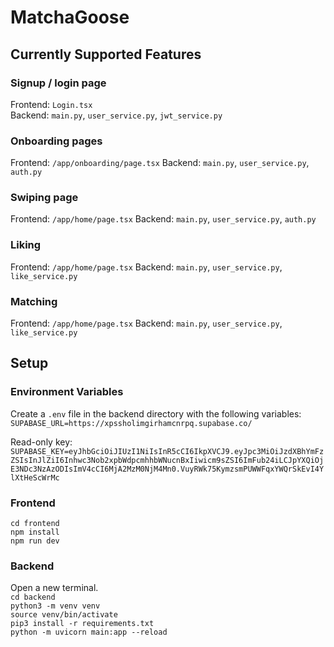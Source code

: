 # MatchaGoose

## Currently Supported Features
### Signup / login page
Frontend: `Login.tsx` \
Backend: `main.py`, `user_service.py`, `jwt_service.py`
### Onboarding pages
Frontend: `/app/onboarding/page.tsx`
Backend: `main.py`, `user_service.py`, `auth.py`
### Swiping page
Frontend: `/app/home/page.tsx`
Backend: `main.py`, `user_service.py`, `auth.py`
### Liking
Frontend: `/app/home/page.tsx`
Backend: `main.py`, `user_service.py`, `like_service.py`
### Matching
Frontend: `/app/home/page.tsx`
Backend: `main.py`, `user_service.py`, `like_service.py`

## Setup

### Environment Variables
Create a `.env` file in the backend directory with the following variables:\
`SUPABASE_URL=https://xpssholimgirhamcnrpq.supabase.co/`

Read-only key:\
`SUPABASE_KEY=eyJhbGciOiJIUzI1NiIsInR5cCI6IkpXVCJ9.eyJpc3MiOiJzdXBhYmFzZSIsInJlZiI6Inhwc3Nob2xpbWdpcmhhbWNucnBxIiwicm9sZSI6ImFub24iLCJpYXQiOjE3NDc3NzAzODIsImV4cCI6MjA2MzM0NjM4Mn0.VuyRWk75KymzsmPUWWFqxYWQrSkEvI4YlXtHeScWrMc`

### Frontend
`cd frontend`\
`npm install`\
`npm run dev`

### Backend
Open a new terminal.\
`cd backend`\
`python3 -m venv venv`\
`source venv/bin/activate`\
`pip3 install -r requirements.txt`\
`python -m uvicorn main:app --reload`
